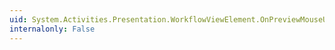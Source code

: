 ```yaml
---
uid: System.Activities.Presentation.WorkflowViewElement.OnPreviewMouseUp(System.Windows.Input.MouseButtonEventArgs)
internalonly: False
---
```


